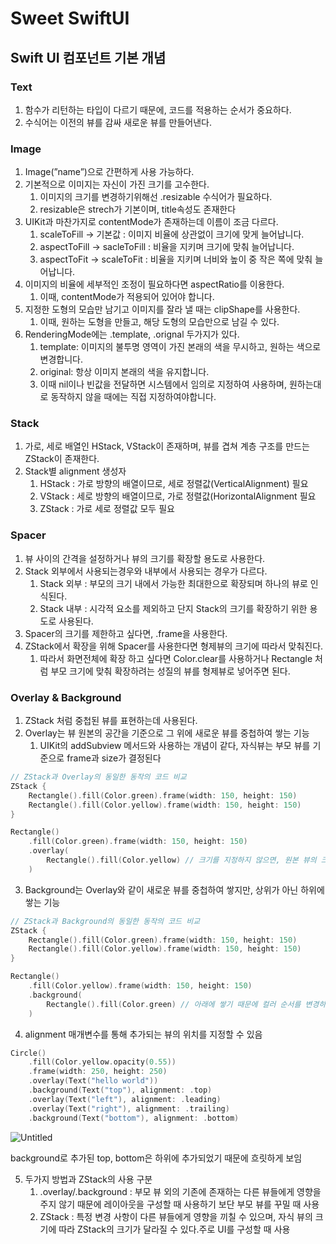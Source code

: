 # Sweet SwiftUI

## Swift UI 컴포넌트 기본 개념

### Text

1. 함수가 리턴하는 타입이 다르기 때문에, 코드를 적용하는 순서가 중요하다.
2. 수식어는 이전의 뷰를 감싸 새로운 뷰를 만들어낸다.

### Image

1. Image(”name”)으로 간편하게 사용 가능하다.
2. 기본적으로 이미지는 자신이 가진 크기를 고수한다.
    1. 이미지의 크기를 변경하기위해선 .resizable 수식어가 필요하다.
    2. resizable은 strech가 기본이며, title속성도 존재한다
3. UIKit과 마찬가지로 contentMode가 존재하는데 이름이 조금 다르다.
    1. scaleToFill → 기본값 : 이미지 비율에 상관없이 크기에 맞게 늘어납니다.
    2. aspectToFill → sacleToFill : 비율을 지키며 크기에 맞춰 늘어납니다.
    3. aspectToFit → scaleToFit  : 비율을 지키며 너비와 높이 중 작은 쪽에 맞춰 늘어납니다.
4. 이미지의 비율에 세부적인 조정이 필요하다면 aspectRatio를 이용한다.
    1. 이때, contentMode가 적용되어 있어야 합니다.
5. 지정한 도형의 모습만 남기고 이미지를 잘라 낼 때는 clipShape를 사용한다.
    1. 이때, 원하는 도형을 만들고, 해당 도형의 모습만으로 남길 수 있다.
6. RenderingMode에는 .template, .orignal 두가지가 있다.
    1. template: 이미지의 불투명 영역이 가진 본래의 색을 무시하고, 원하는 색으로 변경합니다.
    2. original: 항상 이미지 본래의 색을 유지합니다.
    3. 이때 nil이나 빈값을 전달하면 시스템에서 임의로 지정하여 사용하며, 원하는대로 동작하지 않을 때에는 직접 지정하여야합니다.

### Stack

1. 가로, 세로 배열인 HStack, VStack이 존재하며, 뷰를 겹쳐 계층 구조를 만드는 ZStack이 존재한다.
2. Stack별 alignment 생성자
    1. HStack : 가로 방향의 배열이므로, 세로 정렬값(VerticalAlignment) 필요
    2. VStack : 세로 방향의 배열이므로, 가로 정렬값(HorizontalAlignment 필요
    3. ZStack : 가로 세로 정렬값 모두 필요

### Spacer

1. 뷰 사이의 간격을 설정하거나 뷰의 크기를 확장할 용도로 사용한다.
2. Stack 외부에서 사용되는경우와 내부에서 사용되는 경우가 다르다.
    1. Stack 외부 : 부모의 크기 내에서 가능한 최대한으로 확장되며 하나의 뷰로 인식된다.
    2. Stack 내부 : 시각적 요소를 제외하고 단지 Stack의 크기를 확장하기 위한 용도로 사용된다.
3. Spacer의 크기를 제한하고 싶다면, .frame을 사용한다.
4. ZStack에서 확장을 위해 Spacer를 사용한다면 형제뷰의 크기에 따라서 맞춰진다.
    1. 따라서 화면전체에 확장 하고 싶다면 Color.clear를 사용하거나 Rectangle 처럼 부모 크기에 맞춰 확장하려는 성질의 뷰를 형제뷰로 넣어주면 된다.

### Overlay & Background

1. ZStack 처럼 중첩된 뷰를 표현하는데 사용된다.
2. Overlay는 뷰 원본의 공간을 기준으로 그 위에 새로운 뷰를 중첩하여 쌓는 기능
    1. UIKit의 addSubview 메서드와 사용하는 개념이 같다, 자식뷰는 부모 뷰를 기준으로 frame과 size가 결정된다

```swift
// ZStack과 Overlay의 동일한 동작의 코드 비교
ZStack {
	Rectangle().fill(Color.green).frame(width: 150, height: 150)
	Rectangle().fill(Color.yellow).frame(width: 150, height: 150)
}

Rectangle()
    .fill(Color.green).frame(width: 150, height: 150)
	.overlay(
		Rectangle().fill(Color.yellow) // 크기를 지정하지 않으면, 원본 뷰의 크기에 맞춰진다.
	)
```

3. Background는 Overlay와 같이 새로운 뷰를 중첩하여 쌓지만, 상위가 아닌 하위에 쌓는 기능

```swift
// ZStack과 Background의 동일한 동작의 코드 비교
ZStack {
	Rectangle().fill(Color.green).frame(width: 150, height: 150)
	Rectangle().fill(Color.yellow).frame(width: 150, height: 150)
}

Rectangle()
    .fill(Color.yellow).frame(width: 150, height: 150)
	.background(
		Rectangle().fill(Color.green) // 아래에 쌓기 때문에 컬러 순서를 변경하였다.
	)
```

4. alignment 매개변수를 통해 추가되는 뷰의 위치를 지정할 수 있음

```swift
Circle()
	.fill(Color.yellow.opacity(0.55))
	.frame(width: 250, height: 250)
	.overlay(Text("hello world"))
	.background(Text("top"), alignment: .top)
	.overlay(Text("left"), alignment: .leading)
	.overlay(Text("right"), alignment: .trailing)
	.background(Text("bottom"), alignment: .bottom)
```
![Untitled](https://user-images.githubusercontent.com/39300449/156912032-50852040-aca6-4ba1-875d-3d5b9a8468ee.png)</br>

background로 추가된 top, bottom은 하위에 추가되었기 때문에 흐릿하게 보임

5. 두가지 방법과 ZStack의 사용 구분
    1. .overlay/.background : 부모 뷰 외의 기존에 존재하는 다른 뷰들에게 영향을 주지 않기 때문에 레이아웃을 구성할 때 사용하기 보단 부모 뷰를 꾸밀 때 사용
    2. ZStack : 특정 변경 사항이 다른 뷰들에게 영향을 끼칠 수 있으며, 자식 뷰의 크기에 따라 ZStack의 크기가 달라질 수 있다.주로 UI를 구성할 때 사용
